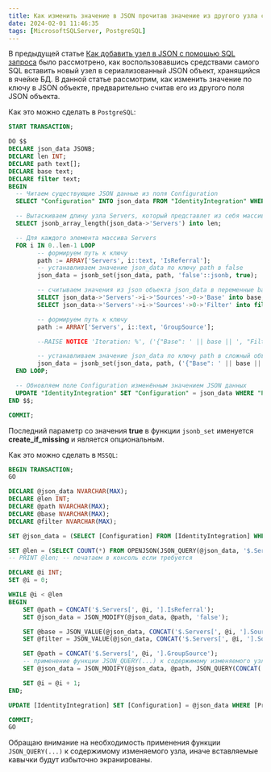 ```yaml
---
title: Как изменить значение в JSON прочитав значение из другого узла с помощью SQL запроса
date: 2024-02-01 11:46:35
tags: [MicrosoftSQLServer, PostgreSQL]
---
```


В предыдущей статье [Как добавить узел в JSON с помощью SQL запроса](https://ostart.github.io/2023/08/04/insert-node-to-json-by-sql/) было рассмотрено, как воспользовавшись средствами самого SQL вставить новый узел в сериализованный JSON объект, хранящийся в ячейке БД. В данной статье рассмотрим, как изменить значение по ключу в JSON объекте, предварительно считав его из другого поля JSON объекта.

Как это можно сделать в ```PostgreSQL```:
``` sql
START TRANSACTION;

DO $$
DECLARE json_data JSONB;
DECLARE len INT;
DECLARE path text[];
DECLARE base text;
DECLARE filter text;
BEGIN
  -- Читаем существующие JSON данные из поля Configuration
  SELECT "Configuration" INTO json_data FROM "IdentityIntegration" WHERE "Priority" = 1;

  -- Вытаскиваем длину узла Servers, который представлет из себя массив json объектов
  SELECT jsonb_array_length(json_data->'Servers') into len;

  -- Для каждого элемента массива Servers
  FOR i IN 0..len-1 LOOP
	    -- формируем путь к ключу
        path := ARRAY['Servers', i::text, 'IsReferral'];
	    -- устанавливаем значение json_data по ключу path в false
        json_data = jsonb_set(json_data, path, 'false'::jsonb, true);

	    -- считываем значения из json объекта json_data в переменные base и filter
        SELECT json_data->'Servers'->i->'Sources'->0->'Base' into base;
        SELECT json_data->'Servers'->i->'Sources'->0->'Filter' into filter;

        -- формируем путь к ключу
        path := ARRAY['Servers', i::text, 'GroupSource'];

        --RAISE NOTICE 'Iteration: %', ('{"Base": ' || base || ', "Filter": ' || filter || '}'); -- печатаем в консоль если требуется

	    -- устанавливаем значение json_data по ключу path в сложный объект, получающийся конкатенацией переменных base и filter
        json_data = jsonb_set(json_data, path, ('{"Base": ' || base || ', "Filter": ' || filter || '}')::jsonb, true);
  END LOOP;

  -- Обновляем поле Configuration изменённым значением JSON данных
  UPDATE "IdentityIntegration" SET "Configuration" = json_data WHERE "Priority" = 1;
END $$;

COMMIT;
```

Последний параметр со значения **true** в функции ```jsonb_set``` именуется **create_if_missing** и является опциональным.

Как это можно сделать в ```MSSQL```:
``` sql
BEGIN TRANSACTION;
GO

DECLARE @json_data NVARCHAR(MAX);
DECLARE @len INT;
DECLARE @path NVARCHAR(MAX);
DECLARE @base NVARCHAR(MAX);
DECLARE @filter NVARCHAR(MAX);

SET @json_data = (SELECT [Configuration] FROM [IdentityIntegration] WHERE [Priority] = 1);

SET @len = (SELECT COUNT(*) FROM OPENJSON(JSON_QUERY(@json_data, '$.Servers')));
-- PRINT @len; -- печатаем в консоль если требуется

DECLARE @i INT;
SET @i = 0;

WHILE @i < @len
BEGIN
    SET @path = CONCAT('$.Servers[', @i, '].IsReferral');
    SET @json_data = JSON_MODIFY(@json_data, @path, 'false');

    SET @base = JSON_VALUE(@json_data, CONCAT('$.Servers[', @i, '].Sources[0].Base'));
    SET @filter = JSON_VALUE(@json_data, CONCAT('$.Servers[', @i, '].Sources[0].Filter'));

    SET @path = CONCAT('$.Servers[', @i, '].GroupSource');
    -- применение функции JSON_QUERY(...) к содержимому изменяемого узла удаляет избыточно экранированные кавычки
    SET @json_data = JSON_MODIFY(@json_data, @path, JSON_QUERY(CONCAT('{"Base": "', @base, '", "Filter": "', @filter, '"}')));

    SET @i = @i + 1;
END;

UPDATE [IdentityIntegration] SET [Configuration] = @json_data WHERE [Priority] = 1;

COMMIT;
GO
```

Обращаю внимание на необходимость применения функции ```JSON_QUERY(...)``` к содержимому изменяемого узла, иначе вставляемые кавычки будут избыточно экранированы.
